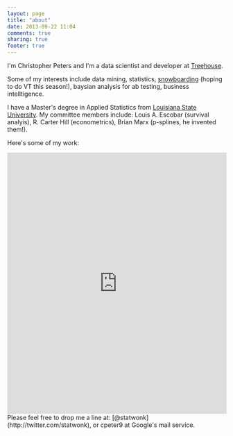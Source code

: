 ```yaml
---
layout: page
title: "about"
date: 2013-09-22 11:04
comments: true
sharing: true
footer: true
---
```


I'm Christopher Peters and I'm a data scientist and developer at
[Treehouse](http://teamtreehouse.com/about).

Some of my interests include data mining, statistics, [snowboarding](http://i.imgur.com/rMdk65b.jpg) (hoping to do VT this season!), baysian analysis for ab testing, business  intelltigence.

I have a Master's degree in Applied Statistics from [Louisiana State
University](http://stats.lsu.edu). My committee members include: Louis A. Escobar (survival analyis), R. Carter Hill (econometrics), Brian Marx (p-splines, he invented them!).  

Here's some of my work:

<iframe src="http://personal.crocodoc.com/vupdpCp?embedded=true" width="100%"
height="600" style="border:1px solid #ddd;"></iframe>

<br>
Please feel free to drop me a line at:
[@statwonk](http://twitter.com/statwonk), or cpeter9 at Google's mail
service.
